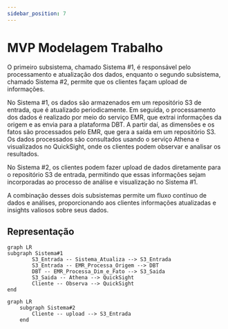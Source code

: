```yaml
---
sidebar_position: 7
---
```


# MVP Modelagem Trabalho

O primeiro subsistema, chamado Sistema #1, é responsável pelo processamento e atualização dos dados, enquanto o segundo subsistema, chamado Sistema #2, permite que os clientes façam upload de informações.

No Sistema #1, os dados são armazenados em um repositório S3 de entrada, que é atualizado periodicamente. Em seguida, o processamento dos dados é realizado por meio do serviço EMR, que extrai informações da origem e as envia para a plataforma DBT. A partir daí, as dimensões e os fatos são processados pelo EMR, que gera a saída em um repositório S3. Os dados processados são consultados usando o serviço Athena e visualizados no QuickSight, onde os clientes podem observar e analisar os resultados.

No Sistema #2, os clientes podem fazer upload de dados diretamente para o repositório S3 de entrada, permitindo que essas informações sejam incorporadas ao processo de análise e visualização no Sistema #1.

A combinação desses dois subsistemas permite um fluxo contínuo de dados e análises, proporcionando aos clientes informações atualizadas e insights valiosos sobre seus dados.

## Representação

```mermaid
graph LR
subgraph Sistema#1
        S3_Entrada -- Sistema_Atualiza --> S3_Entrada
        S3_Entrada -- EMR_Processa_Origem --> DBT
        DBT -- EMR_Processa_Dim_e_Fato --> S3_Saida
        S3_Saida -- Athena --> QuickSight
        Cliente -- Observa --> QuickSight
end
```

```mermaid
graph LR
    subgraph Sistema#2
        Cliente -- upload --> S3_Entrada
    end
```
